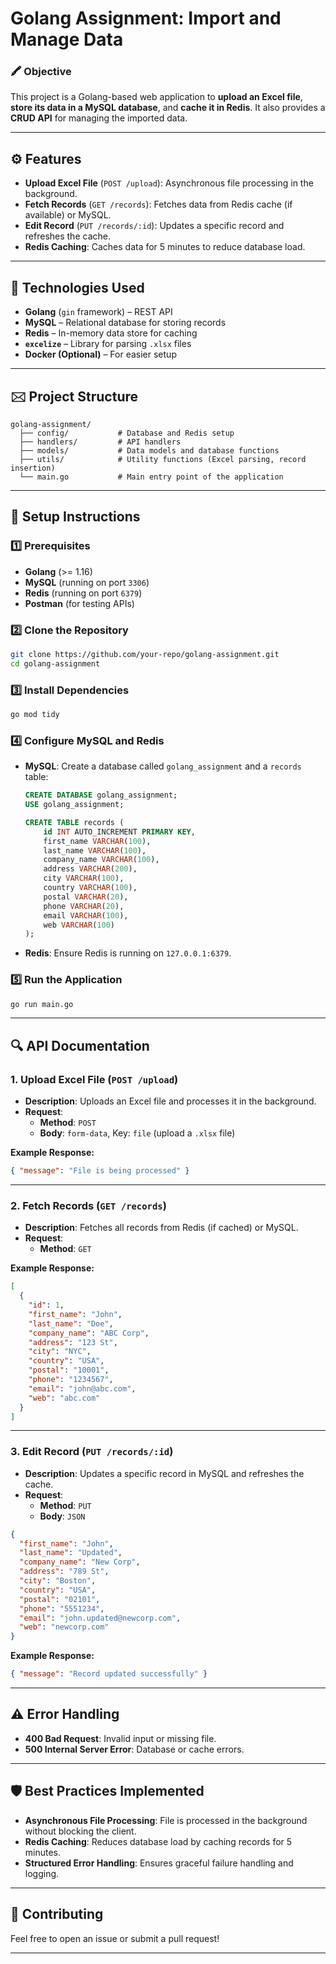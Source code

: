 # Golang Assignment: Import and Manage Data

### 🖍 Objective  
This project is a Golang-based web application to **upload an Excel file**, **store its data in a MySQL database**, and **cache it in Redis**. It also provides a **CRUD API** for managing the imported data.

---

## ⚙️ Features
- **Upload Excel File** (`POST /upload`): Asynchronous file processing in the background.  
- **Fetch Records** (`GET /records`): Fetches data from Redis cache (if available) or MySQL.  
- **Edit Record** (`PUT /records/:id`): Updates a specific record and refreshes the cache.  
- **Redis Caching**: Caches data for 5 minutes to reduce database load.  

---

## 🔧 Technologies Used
- **Golang** (`gin` framework) – REST API  
- **MySQL** – Relational database for storing records  
- **Redis** – In-memory data store for caching  
- **`excelize`** – Library for parsing `.xlsx` files  
- **Docker (Optional)** – For easier setup  

---

## 🖂 Project Structure
```
golang-assignment/
  ├── config/           # Database and Redis setup
  ├── handlers/         # API handlers
  ├── models/           # Data models and database functions
  ├── utils/            # Utility functions (Excel parsing, record insertion)
  └── main.go           # Main entry point of the application
```

---

## 🚀 Setup Instructions

### 1️⃣ Prerequisites
- **Golang** (>= 1.16)  
- **MySQL** (running on port `3306`)  
- **Redis** (running on port `6379`)  
- **Postman** (for testing APIs)  

### 2️⃣ Clone the Repository
```bash
git clone https://github.com/your-repo/golang-assignment.git
cd golang-assignment
```

### 3️⃣ Install Dependencies
```bash
go mod tidy
```

### 4️⃣ Configure MySQL and Redis
- **MySQL**: Create a database called `golang_assignment` and a `records` table:
  ```sql
  CREATE DATABASE golang_assignment;
  USE golang_assignment;

  CREATE TABLE records (
      id INT AUTO_INCREMENT PRIMARY KEY,
      first_name VARCHAR(100),
      last_name VARCHAR(100),
      company_name VARCHAR(100),
      address VARCHAR(200),
      city VARCHAR(100),
      country VARCHAR(100),
      postal VARCHAR(20),
      phone VARCHAR(20),
      email VARCHAR(100),
      web VARCHAR(100)
  );
  ```
- **Redis**: Ensure Redis is running on `127.0.0.1:6379`.

### 5️⃣ Run the Application
```bash
go run main.go
```

---

## 🔍 API Documentation

### 1. Upload Excel File (`POST /upload`)
- **Description**: Uploads an Excel file and processes it in the background.  
- **Request**:  
  - **Method**: `POST`  
  - **Body**: `form-data`, Key: `file` (upload a `.xlsx` file)

**Example Response:**
```json
{ "message": "File is being processed" }
```

---

### 2. Fetch Records (`GET /records`)
- **Description**: Fetches all records from Redis (if cached) or MySQL.  
- **Request**:  
  - **Method**: `GET`

**Example Response:**
```json
[
  {
    "id": 1,
    "first_name": "John",
    "last_name": "Doe",
    "company_name": "ABC Corp",
    "address": "123 St",
    "city": "NYC",
    "country": "USA",
    "postal": "10001",
    "phone": "1234567",
    "email": "john@abc.com",
    "web": "abc.com"
  }
]
```

---

### 3. Edit Record (`PUT /records/:id`)
- **Description**: Updates a specific record in MySQL and refreshes the cache.  
- **Request**:  
  - **Method**: `PUT`  
  - **Body**: `JSON`
```json
{
  "first_name": "John",
  "last_name": "Updated",
  "company_name": "New Corp",
  "address": "789 St",
  "city": "Boston",
  "country": "USA",
  "postal": "02101",
  "phone": "5551234",
  "email": "john.updated@newcorp.com",
  "web": "newcorp.com"
}
```

**Example Response:**
```json
{ "message": "Record updated successfully" }
```

---

## ⚠️ Error Handling
- **400 Bad Request**: Invalid input or missing file.  
- **500 Internal Server Error**: Database or cache errors.  

---

## 🛡️ Best Practices Implemented
- **Asynchronous File Processing**: File is processed in the background without blocking the client.  
- **Redis Caching**: Reduces database load by caching records for 5 minutes.  
- **Structured Error Handling**: Ensures graceful failure handling and logging.  

---

## 🤝 Contributing
Feel free to open an issue or submit a pull request!

---

